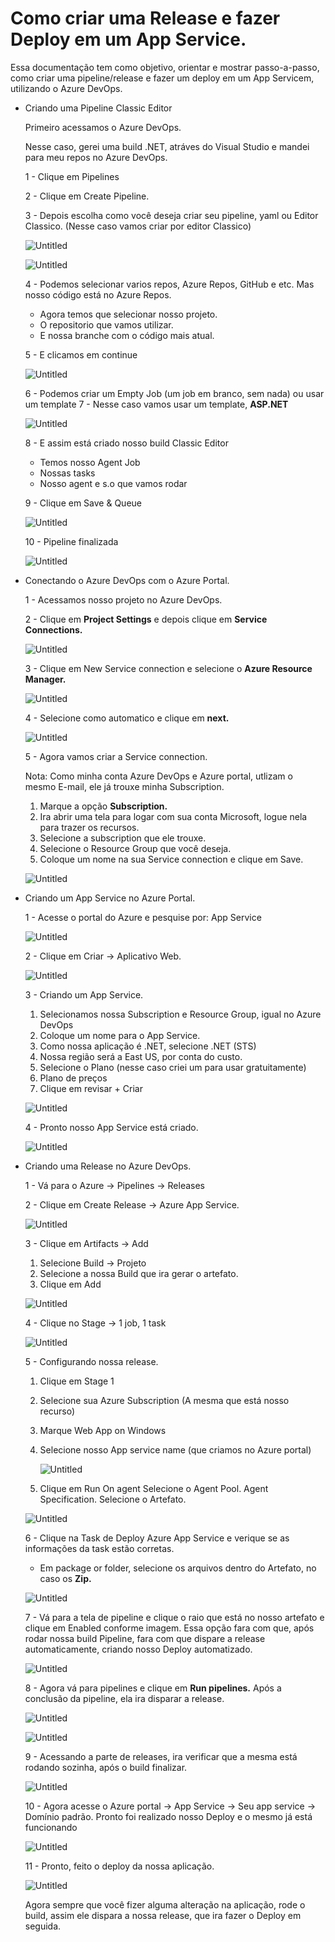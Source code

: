 # Como criar uma Release e fazer Deploy em um App Service.

Essa documentação tem como objetivo, orientar e mostrar passo-a-passo, como criar uma pipeline/release e fazer um deploy em um App Servicem, utilizando o Azure DevOps.

- Criando uma Pipeline Classic Editor
    
    Primeiro acessamos o Azure DevOps.
    
    Nesse caso, gerei uma build .NET, atráves do Visual Studio e mandei para meu repos no Azure DevOps.
    
    1 - Clique em Pipelines 
    
    2 - Clique em Create Pipeline.
    
    3 - Depois escolha como você deseja criar seu pipeline, yaml ou Editor Classico. (Nesse caso vamos criar por editor Classico)
    
    ![Untitled](Como%20criar%20uma%20Release%20e%20fazer%20Deploy%20em%20um%20App%20Se%20cd57e244275e40c692e55fa2f8fb6315/Untitled.png)
    
    ![Untitled](Como%20criar%20uma%20Release%20e%20fazer%20Deploy%20em%20um%20App%20Se%20cd57e244275e40c692e55fa2f8fb6315/Untitled%201.png)
    
    4 - Podemos selecionar varios repos, Azure Repos, GitHub e etc. Mas nosso código está no Azure Repos.
    
    - Agora temos que selecionar nosso projeto.
    - O repositorio que vamos utilizar.
    - E nossa branche com o código mais atual.
    
    5 - E clicamos em continue
    
    ![Untitled](Como%20criar%20uma%20Release%20e%20fazer%20Deploy%20em%20um%20App%20Se%20cd57e244275e40c692e55fa2f8fb6315/Untitled%202.png)
    
    6 - Podemos criar um Empty Job (um job em branco, sem nada) ou usar um template
    7 - Nesse caso vamos usar um template, **ASP.NET**
    
    ![Untitled](Como%20criar%20uma%20Release%20e%20fazer%20Deploy%20em%20um%20App%20Se%20cd57e244275e40c692e55fa2f8fb6315/Untitled%203.png)
    
    8 - E assim está criado nosso build Classic Editor
    
    - Temos nosso Agent Job
    - Nossas tasks
    - Nosso agent e s.o que vamos rodar
    
    9 - Clique em Save & Queue
    
    ![Untitled](Como%20criar%20uma%20Release%20e%20fazer%20Deploy%20em%20um%20App%20Se%20cd57e244275e40c692e55fa2f8fb6315/Untitled%204.png)
    
    10 - Pipeline finalizada
    
    ![Untitled](Como%20criar%20uma%20Release%20e%20fazer%20Deploy%20em%20um%20App%20Se%20cd57e244275e40c692e55fa2f8fb6315/Untitled%205.png)
    
- Conectando o Azure DevOps com o Azure Portal.
    
    1 - Acessamos nosso projeto no Azure DevOps.
    
    2 - Clique em **Project Settings** e depois clique em **Service Connections.**
    
    ![Untitled](Como%20criar%20uma%20Release%20e%20fazer%20Deploy%20em%20um%20App%20Se%20cd57e244275e40c692e55fa2f8fb6315/Untitled%206.png)
    
    3 - Clique em New Service connection e selecione o **Azure Resource Manager.**
    
    ![Untitled](Como%20criar%20uma%20Release%20e%20fazer%20Deploy%20em%20um%20App%20Se%20cd57e244275e40c692e55fa2f8fb6315/Untitled%207.png)
    
    4 - Selecione como automatico e clique em **next.**
    
    ![Untitled](Como%20criar%20uma%20Release%20e%20fazer%20Deploy%20em%20um%20App%20Se%20cd57e244275e40c692e55fa2f8fb6315/Untitled%208.png)
    
    5 - Agora vamos criar a Service connection.
    
    Nota: Como minha conta Azure DevOps e Azure portal, utlizam o mesmo E-mail, ele já trouxe minha Subscription.
    
    1. Marque a opção **Subscription.**
    2. Ira abrir uma tela para logar com sua conta Microsoft, logue nela para trazer os recursos.
    3. Selecione a subscription que ele trouxe.
    4. Selecione o Resource Group que você deseja.
    5. Coloque um nome na sua Service connection e clique em Save.
    
    ![Untitled](Como%20criar%20uma%20Release%20e%20fazer%20Deploy%20em%20um%20App%20Se%20cd57e244275e40c692e55fa2f8fb6315/Untitled%209.png)
    
- Criando um App Service no Azure Portal.
    
    1 - Acesse o portal do Azure e pesquise por: App Service
    
    ![Untitled](Como%20criar%20uma%20Release%20e%20fazer%20Deploy%20em%20um%20App%20Se%20cd57e244275e40c692e55fa2f8fb6315/Untitled%2010.png)
    
    2 - Clique em Criar → Aplicativo Web.
    
    ![Untitled](Como%20criar%20uma%20Release%20e%20fazer%20Deploy%20em%20um%20App%20Se%20cd57e244275e40c692e55fa2f8fb6315/Untitled%2011.png)
    
    3 - Criando um App Service.
    
    1. Selecionamos nossa Subscription e Resource Group, igual no Azure DevOps
    2. Coloque um nome para o App Service.
    3. Como nossa aplicação é .NET, selecione .NET (STS)
    4. Nossa região será a  East US, por conta do custo.
    5. Selecione o Plano (nesse caso criei um para usar gratuitamente)
    6. Plano de preços
    7. Clique em revisar + Criar
    
    ![Untitled](Como%20criar%20uma%20Release%20e%20fazer%20Deploy%20em%20um%20App%20Se%20cd57e244275e40c692e55fa2f8fb6315/Untitled%2012.png)
    
    4 - Pronto nosso App Service está criado.
    
    ![Untitled](Como%20criar%20uma%20Release%20e%20fazer%20Deploy%20em%20um%20App%20Se%20cd57e244275e40c692e55fa2f8fb6315/Untitled%2013.png)
    
- Criando uma Release no Azure DevOps.
    
    1 - Vá para o Azure → Pipelines → Releases
    
    2 - Clique em Create Release → Azure App Service.
    
    ![Untitled](Como%20criar%20uma%20Release%20e%20fazer%20Deploy%20em%20um%20App%20Se%20cd57e244275e40c692e55fa2f8fb6315/Untitled%2014.png)
    
    3 - Clique em Artifacts → Add
    
    1. Selecione Build → Projeto
    2. Selecione a nossa Build que ira gerar o artefato.
    3. Clique em Add
    
    ![Untitled](Como%20criar%20uma%20Release%20e%20fazer%20Deploy%20em%20um%20App%20Se%20cd57e244275e40c692e55fa2f8fb6315/Untitled%2015.png)
    
    4 - Clique no Stage → 1 job, 1 task
    
    ![Untitled](Como%20criar%20uma%20Release%20e%20fazer%20Deploy%20em%20um%20App%20Se%20cd57e244275e40c692e55fa2f8fb6315/Untitled%2016.png)
    
    5 - Configurando nossa release.
    
    1. Clique em Stage 1
    2. Selecione sua Azure Subscription (A mesma que está nosso recurso)
    3. Marque Web App on Windows
    4. Selecione nosso App service name (que criamos no Azure portal)
        
        ![Untitled](Como%20criar%20uma%20Release%20e%20fazer%20Deploy%20em%20um%20App%20Se%20cd57e244275e40c692e55fa2f8fb6315/Untitled%2017.png)
        
    5. Clique em Run On agent
    Selecione o Agent Pool.
    Agent Specification.
    Selecione o Artefato.
    
    ![Untitled](Como%20criar%20uma%20Release%20e%20fazer%20Deploy%20em%20um%20App%20Se%20cd57e244275e40c692e55fa2f8fb6315/Untitled%2018.png)
    
    6 - Clique na Task de Deploy Azure App Service e verique se as informações da task estão corretas.
    
    - Em package or folder, selecione os arquivos dentro do Artefato, no caso os **Zip.**
    
    ![Untitled](Como%20criar%20uma%20Release%20e%20fazer%20Deploy%20em%20um%20App%20Se%20cd57e244275e40c692e55fa2f8fb6315/Untitled%2019.png)
    
    7 - Vá para a tela de pipeline e clique o raio que está no nosso artefato e clique em Enabled conforme imagem.
    Essa opção fara com que, após rodar nossa build Pipeline, fara com que dispare a release automaticamente, criando nosso Deploy automatizado. 
    
    ![Untitled](Como%20criar%20uma%20Release%20e%20fazer%20Deploy%20em%20um%20App%20Se%20cd57e244275e40c692e55fa2f8fb6315/Untitled%2020.png)
    
    8 - Agora vá para pipelines e clique em **Run pipelines.** Após a conclusão da pipeline, ela ira disparar a release.
    
    ![Untitled](Como%20criar%20uma%20Release%20e%20fazer%20Deploy%20em%20um%20App%20Se%20cd57e244275e40c692e55fa2f8fb6315/Untitled%2021.png)
    
    ![Untitled](Como%20criar%20uma%20Release%20e%20fazer%20Deploy%20em%20um%20App%20Se%20cd57e244275e40c692e55fa2f8fb6315/Untitled%2022.png)
    
    9 - Acessando a parte de releases, ira verificar que a mesma está rodando sozinha, após o build finalizar.
    
    ![Untitled](Como%20criar%20uma%20Release%20e%20fazer%20Deploy%20em%20um%20App%20Se%20cd57e244275e40c692e55fa2f8fb6315/Untitled%2023.png)
    
    10 - Agora acesse o Azure portal → App Service → Seu app service → Domínio padrão.
    Pronto foi realizado nosso Deploy e o mesmo já está funcionando
    
    ![Untitled](Como%20criar%20uma%20Release%20e%20fazer%20Deploy%20em%20um%20App%20Se%20cd57e244275e40c692e55fa2f8fb6315/Untitled%2024.png)
    
    11 - Pronto, feito o deploy da nossa aplicação.
    
    ![Untitled](Como%20criar%20uma%20Release%20e%20fazer%20Deploy%20em%20um%20App%20Se%20cd57e244275e40c692e55fa2f8fb6315/Untitled%2025.png)
    
    Agora sempre que você fizer alguma alteração na aplicação, rode o build, assim ele dispara a nossa release, que ira fazer o Deploy em seguida.